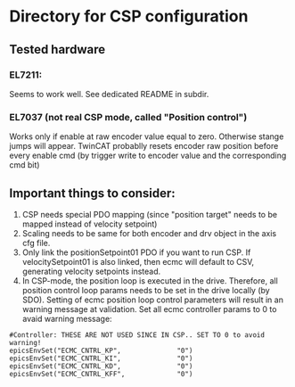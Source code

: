 # Directory for CSP configuration

## Tested hardware
### EL7211:
Seems to work well. See dedicated README in subdir.

### EL7037 (not real CSP mode, called  "Position control")
Works only if enable at raw encoder value equal to zero. Otherwise stange jumps will appear.
TwinCAT probablly resets encoder raw position before every enable cmd (by trigger write to encoder value and the corresponding cmd bit)

## Important things to consider:
 1. CSP needs special PDO mapping (since "position target" needs to be mapped instead of velocity setpoint)
 2. Scaling needs to be same for both encoder and drv object in the axis cfg file.
 3. Only link the positionSetpoint01 PDO if you want to run CSP. If velocitySetpoint01 is also linked, then ecmc will default to CSV, generating velocity setpoints instead.
 4. In CSP-mode, the position loop is executed in the drive. Therefore, all position control loop params needs to be set in the drive locally (by SDO). Setting of ecmc position loop control parameters will result in an warning message at validation. Set all ecmc controller params to 0 to avaid warning message:
```
#Controller: THESE ARE NOT USED SINCE IN CSP.. SET TO 0 to avoid warning!
epicsEnvSet("ECMC_CNTRL_KP",              "0")
epicsEnvSet("ECMC_CNTRL_KI",              "0")
epicsEnvSet("ECMC_CNTRL_KD",              "0")
epicsEnvSet("ECMC_CNTRL_KFF",             "0")
```
